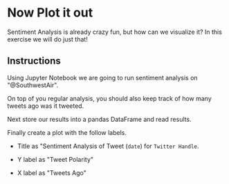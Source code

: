 # Now Plot it out

Sentiment Analysis is already crazy fun, but how can we visualize it? In this exercise we will do just that!

## Instructions

Using Jupyter Notebook we are going to run sentiment analysis on "@SouthwestAir".

On top of you regular analysis, you should also keep track of how many tweets ago was it tweeted.

Next store our results into a pandas DataFrame and read results.

Finally create a plot with the follow labels.

* Title as "Sentiment Analysis of Tweet (`date`) for `Twitter Handle`.

* Y label as "Tweet Polarity"

* X label as "Tweets Ago"
